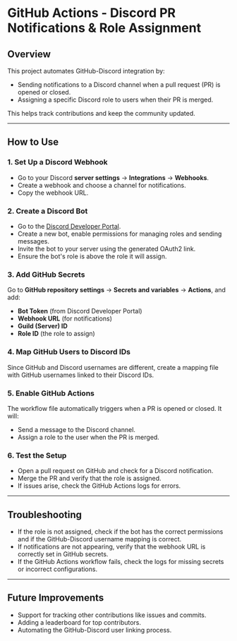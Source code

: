 # **GitHub Actions - Discord PR Notifications & Role Assignment**  

## **Overview**  
This project automates GitHub-Discord integration by:  
- Sending notifications to a Discord channel when a pull request (PR) is opened or closed.  
- Assigning a specific Discord role to users when their PR is merged.  

This helps track contributions and keep the community updated.  

---

## **How to Use**  

### **1. Set Up a Discord Webhook**  
- Go to your Discord **server settings** → **Integrations** → **Webhooks**.  
- Create a webhook and choose a channel for notifications.  
- Copy the webhook URL.  

### **2. Create a Discord Bot**  
- Go to the [Discord Developer Portal](https://discord.com/developers/applications).  
- Create a new bot, enable permissions for managing roles and sending messages.  
- Invite the bot to your server using the generated OAuth2 link.  
- Ensure the bot's role is above the role it will assign.  

### **3. Add GitHub Secrets**  
Go to **GitHub repository settings** → **Secrets and variables** → **Actions**, and add:  
- **Bot Token** (from Discord Developer Portal)  
- **Webhook URL** (for notifications)  
- **Guild (Server) ID**  
- **Role ID** (the role to assign)  

### **4. Map GitHub Users to Discord IDs**  
Since GitHub and Discord usernames are different, create a mapping file with GitHub usernames linked to their Discord IDs.  

### **5. Enable GitHub Actions**  
The workflow file automatically triggers when a PR is opened or closed. It will:  
- Send a message to the Discord channel.  
- Assign a role to the user when the PR is merged.  

### **6. Test the Setup**  
- Open a pull request on GitHub and check for a Discord notification.  
- Merge the PR and verify that the role is assigned.  
- If issues arise, check the GitHub Actions logs for errors.  

---

## **Troubleshooting**  
- If the role is not assigned, check if the bot has the correct permissions and if the GitHub-Discord username mapping is correct.  
- If notifications are not appearing, verify that the webhook URL is correctly set in GitHub secrets.  
- If the GitHub Actions workflow fails, check the logs for missing secrets or incorrect configurations.  

---

## **Future Improvements**  
- Support for tracking other contributions like issues and commits.  
- Adding a leaderboard for top contributors.  
- Automating the GitHub-Discord user linking process.

